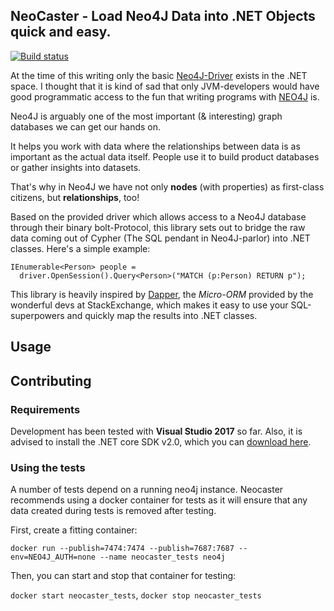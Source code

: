## NeoCaster - Load Neo4J Data into .NET Objects quick and easy.

[![Build status](https://ci.appveyor.com/api/projects/status/mm2enoy06ce4w07v?svg=true)](https://ci.appveyor.com/project/flq/neocaster)

At the time of this writing only the basic [Neo4J-Driver](https://neo4j.com/developer/dotnet/) exists in the .NET space. 
I thought that it is kind of sad that only JVM-developers would have good programmatic access to the fun that writing
programs with [NEO4J](https://neo4j.com) is.

Neo4J is arguably one of the most important (& interesting) graph databases we can get our hands on.

It helps you work with data where the relationships between data is as important as the actual data itself. People use it to build product databases or gather insights into datasets.

That's why in Neo4J we have not only **nodes** (with properties) as first-class citizens, but **relationships**, too!

Based on the provided driver which allows access to a Neo4J database through their binary bolt-Protocol, this library sets out to bridge the raw data coming out of Cypher (The SQL pendant in Neo4J-parlor) into .NET classes. Here's a simple example:

    IEnumerable<Person> people = 
      driver.OpenSession().Query<Person>("MATCH (p:Person) RETURN p");

This library is heavily inspired by [Dapper](https://github.com/StackExchange/Dapper), the _Micro-ORM_ provided by the wonderful devs at StackExchange, which makes it easy to use your SQL-superpowers and quickly map the results into .NET classes.

## Usage

## Contributing

### Requirements

Development has been tested with __Visual Studio 2017__ so far. Also, it is advised to install the .NET core SDK v2.0, 
which you can [download here](https://www.microsoft.com/net/download/core).

### Using the tests

A number of tests depend on a running neo4j instance. Neocaster recommends using a docker container for tests as
it will ensure that any data created during tests is removed after testing.

First, create a fitting container:

`docker run --publish=7474:7474 --publish=7687:7687 --env=NEO4J_AUTH=none --name neocaster_tests neo4j`

Then, you can start and stop that container for testing:

`docker start neocaster_tests`, `docker stop neocaster_tests`
